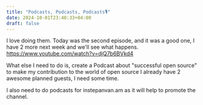 ```yaml
---
title: "Podcasts, Podcasts, Podcasts🎙️"
date: 2024-10-01T23:40:33+04:00
draft: false
---
```



I love doing them. Today was the second episode, and it was a good one, I have 2 more next week and we'll see what happens. https://www.youtube.com/watch?v=djQ7b6BVkd4

What else I need to do is, create a Podcast about "successful open source" to make my contribution to the world of open source I already have 2 awesome planned guests, I need some time.

I also need to do podcasts for instepanvan.am as it will help to promote the channel.
